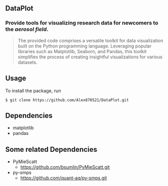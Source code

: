 ## DataPlot

### Provide tools for visualizing research data for newcomers to the *aerosol field*.

> The provided code comprises a versatile toolkit for data 
> visualization built on the Python programming language. 
> Leveraging popular libraries such as Matplotlib, Seaborn, 
> and Pandas, this toolkit simplifies the process of creating 
> insightful visualizations for various datasets.


## Usage

To install the package, run

    $ git clone https://github.com/Alex870521/DataPlot.git

## Dependencies
* matplotlib
* pandas

## Some related Dependencies
* PyMieScatt
  - <https://github.com/bsumlin/PyMieScatt.git>
* py-smps
  - <https://github.com/quant-aq/py-smps.git>